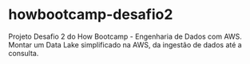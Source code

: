 # howbootcamp-desafio2
Projeto Desafio 2 do How Bootcamp - Engenharia de Dados com AWS. Montar um Data Lake simplificado na AWS, da ingestão de dados até a consulta.
